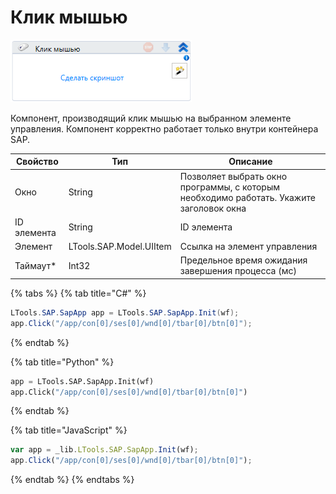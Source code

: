 # Клик мышью

![](<../../../.gitbook/assets/image (327).png>)

Компонент, производящий клик мышью на выбранном элементе управления. Компонент корректно работает только внутри контейнера SAP.

| Свойство    | Тип                     | Описание                                           |
| ----------- | ----------------------- | -------------------------------------------------- |
| Окно        | String                  | Позволяет выбрать окно программы, с которым необходимо работать. Укажите заголовок окна |
| ID элемента | String                  | ID элемента                                        |
| Элемент     | LTools.SAP.Model.UIItem | Ссылка на элемент управления                       |
| Таймаут\*   | Int32                   | Предельное время ожидания завершения процесса (мс) |

{% tabs %}
{% tab title="C#" %}
```csharp
LTools.SAP.SapApp app = LTools.SAP.SapApp.Init(wf);
app.Click("/app/con[0]/ses[0]/wnd[0]/tbar[0]/btn[0]");
```
{% endtab %}

{% tab title="Python" %}
```python
app = LTools.SAP.SapApp.Init(wf)
app.Click("/app/con[0]/ses[0]/wnd[0]/tbar[0]/btn[0]")
```
{% endtab %}

{% tab title="JavaScript" %}
```javascript
var app = _lib.LTools.SAP.SapApp.Init(wf);		
app.Click("/app/con[0]/ses[0]/wnd[0]/tbar[0]/btn[0]");
```
{% endtab %}
{% endtabs %}
